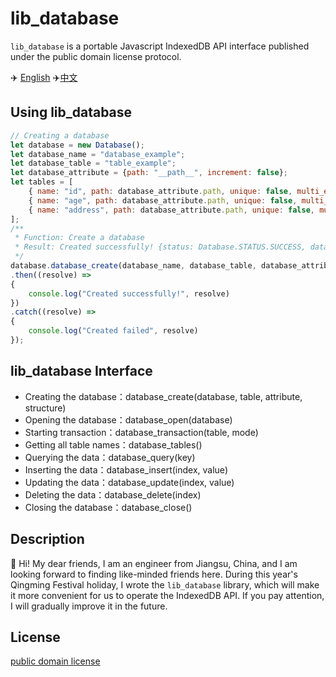 # lib_database

`lib_database` is a portable Javascript IndexedDB API interface published under the public domain license protocol.

✈️ [English](https://github.com/EngineerYuan/lib_database/blob/main/README.md) ✈️[中文](https://github.com/EngineerYuan/lib_database/blob/main/README_ZH-CN.md)

## Using lib_database

``` js
// Creating a database
let database = new Database();
let database_name = "database_example";
let database_table = "table_example";
let database_attribute = {path: "__path__", increment: false};
let tables = [
    { name: "id", path: database_attribute.path, unique: false, multi_entry: false },
    { name: "age", path: database_attribute.path, unique: false, multi_entry: false },
    { name: "address", path: database_attribute.path, unique: false, multi_entry: false }
];
/**
 * Function: Create a database
 * Result: Created successfully! {status: Database.STATUS.SUCCESS, data: IDBOpenDBRequest}
 */
database.database_create(database_name, database_table, database_attribute, tables)
.then((resolve) =>
{
    console.log("Created successfully!", resolve)
})
.catch((resolve) =>
{
    console.log("Created failed", resolve)
});
```

## lib_database Interface

+ Creating the database：database_create(database, table, attribute, structure)
+ Opening the database：database_open(database)
+ Starting transaction：database_transaction(table, mode)
+ Getting all table names：database_tables()
+ Querying the data：database_query(key)
+ Inserting the data：database_insert(index, value)
+ Updating the data：database_update(index, value)
+ Deleting the data：database_delete(index)
+ Closing the database：database_close()

## Description
💌 Hi! My dear friends, I am an engineer from Jiangsu, China, and I am looking forward to finding like-minded friends here. During this year's Qingming Festival holiday, I wrote the `lib_database` library, which will make it more convenient for us to operate the IndexedDB API. If you pay attention, I will gradually improve it in the future.

## License
[public domain license](https://creativecommons.org/public-domain/)
